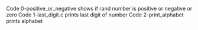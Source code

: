 Code 0-positive_or_negative shows if rand number is positive or negative or zero 
Code 1-last_digit.c prints last digit of number
Code 2-print_alphabet prints alphabet
